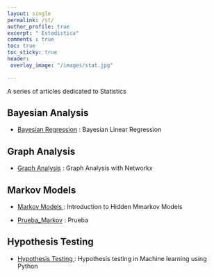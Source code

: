 ```yaml
---
layout: single
permalink: /st/
author_profile: true
excerpt: " Estadistica"
comments : true
toc: true
toc_sticky: true
header: 
 overlay_image: "/images/stat.jpg"

---
```


A series of articles dedicated to Statistics

## Bayesian Analysis

* [Bayesian Regression](https://mohameddhaoui.github.io/statistics/bayesianregression/) :  Bayesian Linear Regression



## Graph Analysis

* [Graph Analysis](https://mohameddhaoui.github.io/statistics/graph/) : Graph Analysis with Networkx


## Markov Models

* [Markov Models ](https://mohameddhaoui.github.io/statistics/hmm/) : Introduction to Hidden Mmarkov Models

* [Prueba_Markov](https://issamfakhari.github.io/statistics/CadenasMarkov/) : Prueba


## Hypothesis Testing

* [Hypothesis Testing ](https://mohameddhaoui.github.io/statistics/hypothesis_testing/) : Hypothesis testing in Machine learning using Python
